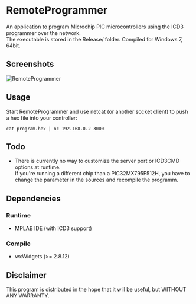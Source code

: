 ﻿RemoteProgrammer
================

An application to program Microchip PIC microcontrollers using the ICD3 programmer over the network.  
The executable is stored in the Release/ folder. Compiled for Windows 7, 64bit.

Screenshots
-----------
![RemoteProgrammer](RemoteProgrammer/raw/master/screenshots/1.png "RemoteProgrammer")

Usage
-----
Start RemoteProgrammer and use netcat (or another socket client) to push a hex file into your controller:

    cat program.hex | nc 192.168.0.2 3000

Todo
----
* There is currently no way to customize the server port or ICD3CMD options at runtime.  
If you're running a different chip than a PIC32MX795F512H, you have to change the parameter in the sources and recompile the programm.

Dependencies
------------

### Runtime
* MPLAB IDE (with ICD3 support)

### Compile
* wxWidgets (>= 2.8.12)

Disclaimer
----------

This program is distributed in the hope that it will be useful, but WITHOUT ANY WARRANTY.
